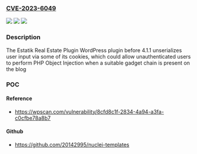 ### [CVE-2023-6049](https://cve.mitre.org/cgi-bin/cvename.cgi?name=CVE-2023-6049)
![](https://img.shields.io/static/v1?label=Product&message=Estatik%20Real%20Estate%20Plugin&color=blue)
![](https://img.shields.io/static/v1?label=Version&message=0%3C%204.1.1%20&color=brighgreen)
![](https://img.shields.io/static/v1?label=Vulnerability&message=CWE-502%20Deserialization%20of%20Untrusted%20Data&color=brighgreen)

### Description

The Estatik Real Estate Plugin WordPress plugin before 4.1.1 unserializes user input via some of its cookies, which could allow unauthenticated users to perform PHP Object Injection when a suitable gadget chain is present on the blog

### POC

#### Reference
- https://wpscan.com/vulnerability/8cfd8c1f-2834-4a94-a3fa-c0cfbe78a8b7

#### Github
- https://github.com/20142995/nuclei-templates

